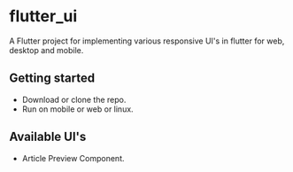 # flutter_ui

A Flutter project for implementing various responsive UI's in flutter for web, desktop and mobile.


## Getting started

+ Download or clone the repo.
+ Run on mobile or web or linux.


## Available UI's

+ Article Preview Component.
